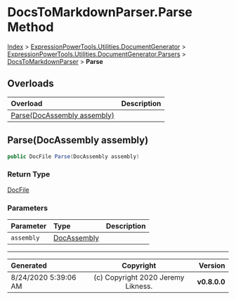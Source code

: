 ﻿# DocsToMarkdownParser.Parse Method

[Index](../index.md) > [ExpressionPowerTools.Utilities.DocumentGenerator](ExpressionPowerTools.Utilities.DocumentGenerator.a.md) > [ExpressionPowerTools.Utilities.DocumentGenerator.Parsers](ExpressionPowerTools.Utilities.DocumentGenerator.Parsers.n.md) > [DocsToMarkdownParser](ExpressionPowerTools.Utilities.DocumentGenerator.Parsers.DocsToMarkdownParser.cs.md) > **Parse**



## Overloads

| Overload | Description |
| :-- | :-- |
| [Parse(DocAssembly assembly)](#parsedocassembly-assembly) |  |
## Parse(DocAssembly assembly)



```csharp
public DocFile Parse(DocAssembly assembly)
```

### Return Type

 [DocFile](ExpressionPowerTools.Utilities.DocumentGenerator.Markdown.DocFile.cs.md) 

### Parameters

| Parameter | Type | Description |
| :-- | :-- | :-- |
| `assembly` | [DocAssembly](ExpressionPowerTools.Utilities.DocumentGenerator.Hierarchy.DocAssembly.cs.md) |  |



---

| Generated | Copyright | Version |
| :-- | :-: | --: |
| 8/24/2020 5:39:06 AM | (c) Copyright 2020 Jeremy Likness. | **v0.8.0.0** |

